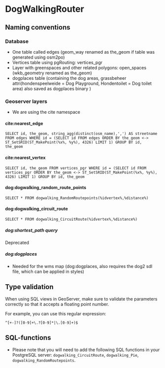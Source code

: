 # DogWalkingRouter

## Naming conventions

###  Database
- One table called edges (geom_way renamed as the_geom if table was generated using osm2po)
- Vertices table using pgRouting: vertices_pgr
- Layer with greenspaces and other related polygons: open_spaces (wkb_geometry renamed as the_geom)
- dogplaces table (containing the dog areas, grassbeheer attri(hondenspeelweide = Dog Playground, Hondentoilet = Dog toilet area) also saved as dogplaces binary )

### Geoserver layers

- We are using the cite namespace

#### cite:nearest_edge

`SELECT id, the_geom, string_agg(distinct(osm_name),',') AS streetname
FROM
  edges
WHERE
  id = (SELECT id FROM edges ORDER BY the_geom <-> ST_SetSRID(ST_MakePoint(%x%, %y%), 4326) LIMIT 1)
GROUP BY id, the_geom`

#### cite:nearest_vertex

`SELECT id, the_geom
FROM
  vertices_pgr
WHERE
  id = (SELECT id FROM vertices_pgr ORDER BY the_geom <-> ST_SetSRID(ST_MakePoint(%x%, %y%), 4326) LIMIT 1)
GROUP BY id, the_geom
`

#### dog:dogwalking_random_route_points

`SELECT * FROM dogwalking_RandomRoutepoints(%idvertex%,%distance%)`

#### dog:dogwalking_circuit_route

`SELECT * FROM dogwalking_CircuitRoute(%idvertex%,%distance%)`

##### dog:shortest_path query
Deprecated

##### dog:dogplaces
- Needed for the wms map (dog:dogplaces, also requires the dog2 sdl file, which can be applied in styles)

## Type validation

When using SQL views in GeoServer, make sure to validate the parameters correctly so that it accepts a floating point number.

For example, you can use this regular expression:

`^[+-]?([0-9]+\.?[0-9]*|\.[0-9]+)$`


## SQL-functions

- Please note that you will need to add the following SQL functions in your PostgreSQL server: `dogwalking_CircuitRoute`, `dogwalking_Pie`, `dogwalking_RandomRoutepoints`.
